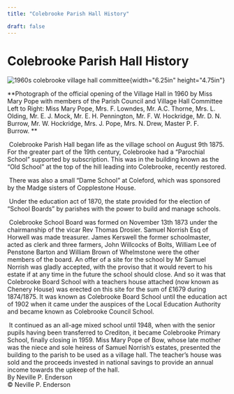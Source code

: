 ```yaml
---
title: "Colebrooke Parish Hall History"

draft: false
---
```


Colebrooke Parish Hall History
==============================

![](media/image1.jpeg "1960s colebrooke village hall committee"){width="6.25in"
height="4.75in"}

**Photograph of the official opening of the Village Hall in 1960 by Miss
Mary Pope with members of the Parish Council and Village Hall Committee
Left to Right: Miss Mary Pope, Mrs. F. Lowndes, Mr. A.C. Thorne, Mrs. L.
Olding, Mr. E. J. Mock, Mr. E. H. Pennington, Mr. F. W. Hockridge, Mr.
D. N. Burrow, Mr. W. Hockridge, Mrs. J. Pope, Mrs. N. Drew, Master P. F.
Burrow. **

 Colebrooke Parish Hall began life as the village school on August 9th
1875. For the greater part of the 19th century, Colebrooke had a
“Parochial School” supported by subscription. This was in the building
known as the “Old School” at the top of the hill leading into
Colebrooke, recently restored.

 There was also a small “Dame School” at Coleford, which was sponsored
by the Madge sisters of Copplestone House.

 Under the education act of 1870, the state provided for the election of
“School Boards” by parishes with the power to build and manage schools.

 Colebrooke School Board was formed on November 13th 1873 under the
chairmanship of the vicar Rev Thomas Drosier. Samuel Norrish Esq of
Horwell was made treasurer. James Kerswell the former schoolmaster,
acted as clerk and three farmers, John Willcocks of Bolts, William Lee
of Penstone Barton and William Brown of Whelmstone were the other
members of the board. An offer of a site for the school by Mr Samuel
Norrish was gladly accepted, with the proviso that it would revert to
his estate if at any time in the future the school should close. And so
it was that Colebrooke Board School with a teachers house attached (now
known as Chenery House) was erected on this site for the sum of £1679
during 1874/1875. It was known as Colebrooke Board School until the
education act of 1902 when it came under the auspices of the Local
Education Authority and became known as Colebrooke Council School.

 It continued as an all-age mixed school until 1948, when with the
senior pupils having been transferred to Crediton, it became Colebrooke
Primary School, finally closing in 1959. Miss Mary Pope of Bow, whose
late mother was the niece and sole heiress of Samuel Norrish’s estates,
presented the building to the parish to be used as a village hall. The
teacher’s house was sold and the proceeds invested in national savings
to provide an annual income towards the upkeep of the hall.\
By Neville P. Enderson\
© Neville P. Enderson
